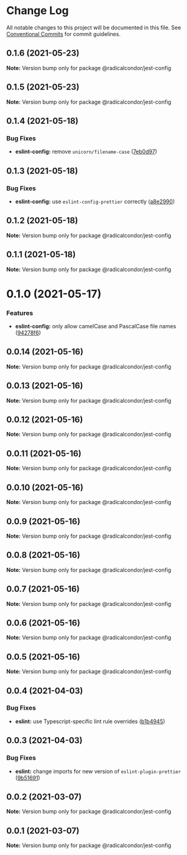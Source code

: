 # Change Log

All notable changes to this project will be documented in this file.
See [Conventional Commits](https://conventionalcommits.org) for commit guidelines.

## 0.1.6 (2021-05-23)

**Note:** Version bump only for package @radicalcondor/jest-config





## 0.1.5 (2021-05-23)

**Note:** Version bump only for package @radicalcondor/jest-config





## 0.1.4 (2021-05-18)


### Bug Fixes

* **eslint-config:** remove `unicorn/filename-case` ([7eb0d97](https://github.com/radicalcondor/config/commit/7eb0d9736902157deb5df339148b7ff30d68ab0c))





## 0.1.3 (2021-05-18)


### Bug Fixes

* **eslint-config:** use `eslint-config-prettier` correctly ([a8e2990](https://github.com/radicalcondor/config/commit/a8e2990ebe0f023b7f894290650e35081ebdd05f))





## 0.1.2 (2021-05-18)

**Note:** Version bump only for package @radicalcondor/jest-config





## 0.1.1 (2021-05-18)

**Note:** Version bump only for package @radicalcondor/jest-config





# 0.1.0 (2021-05-17)


### Features

* **eslint-config:** only allow camelCase and PascalCase file names ([94278f6](https://github.com/radicalcondor/config/commit/94278f6637f55317b8f2d86257befcfa8ceb21d2))





## 0.0.14 (2021-05-16)

**Note:** Version bump only for package @radicalcondor/jest-config





## 0.0.13 (2021-05-16)

**Note:** Version bump only for package @radicalcondor/jest-config





## 0.0.12 (2021-05-16)

**Note:** Version bump only for package @radicalcondor/jest-config





## 0.0.11 (2021-05-16)

**Note:** Version bump only for package @radicalcondor/jest-config





## 0.0.10 (2021-05-16)

**Note:** Version bump only for package @radicalcondor/jest-config





## 0.0.9 (2021-05-16)

**Note:** Version bump only for package @radicalcondor/jest-config





## 0.0.8 (2021-05-16)

**Note:** Version bump only for package @radicalcondor/jest-config





## 0.0.7 (2021-05-16)

**Note:** Version bump only for package @radicalcondor/jest-config





## 0.0.6 (2021-05-16)

**Note:** Version bump only for package @radicalcondor/jest-config





## 0.0.5 (2021-05-16)

**Note:** Version bump only for package @radicalcondor/jest-config





## 0.0.4 (2021-04-03)


### Bug Fixes

* **eslint:** use Typescript-specific lint rule overrides ([b1b4945](https://github.com/radicalcondor/config/commit/b1b49459a5bf1bc7740ee0be11b534598bf3e3f9))





## 0.0.3 (2021-04-03)


### Bug Fixes

* **eslint:** change imports for new version of `eslint-plugin-prettier` ([9b51691](https://github.com/radicalcondor/config/commit/9b516912b2675d58d85d8393ca078fd63911285f))





## 0.0.2 (2021-03-07)

**Note:** Version bump only for package @radicalcondor/jest-config





## 0.0.1 (2021-03-07)

**Note:** Version bump only for package @radicalcondor/jest-config
